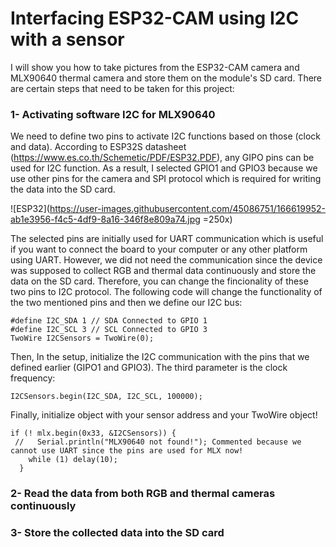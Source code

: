 # Interfacing ESP32-CAM using I2C with a sensor
I will show you how to take pictures from the ESP32-CAM camera and MLX90640 thermal camera and store them on the module's SD card. There are certain steps that need to be taken for this project:
### 1- Activating software I2C for MLX90640
We need to define two pins to activate I2C functions based on those (clock and data). According to ESP32S datasheet (https://www.es.co.th/Schemetic/PDF/ESP32.PDF), any GIPO pins can be used for I2C function. As a result, I selected GPIO1 and GPIO3 because we use other pins for the camera and SPI protocol which is required for writing the data into the SD card. 

![ESP32](https://user-images.githubusercontent.com/45086751/166619952-ab1e3956-f4c5-4df9-8a16-346f8e809a74.jpg =250x)


The selected pins are initially used for UART communication which is useful if you want to connect the board to your computer or any other platform using UART. However, we did not need the communication since the device was supposed to collect RGB and thermal data continuously and store the data on the SD card. Therefore, you can change the fincionality of these two pins to I2C protocol. The following code will change the functionality of the two mentioned pins and then we define our I2C bus:
```
#define I2C_SDA 1 // SDA Connected to GPIO 1
#define I2C_SCL 3 // SCL Connected to GPIO 3
TwoWire I2CSensors = TwoWire(0);
```
Then, In the setup, initialize the I2C communication with the pins that we defined earlier (GIPO1 and GPIO3). The third parameter is the clock frequency:

```
I2CSensors.begin(I2C_SDA, I2C_SCL, 100000);
```
Finally, initialize object with your sensor address and your TwoWire object!

```
if (! mlx.begin(0x33, &I2CSensors)) {
 //   Serial.println("MLX90640 not found!"); Commented because we cannot use UART since the pins are used for MLX now!
    while (1) delay(10);
  }
```

### 2- Read the data from both RGB and thermal cameras continuously
### 3- Store the collected data into the SD card
